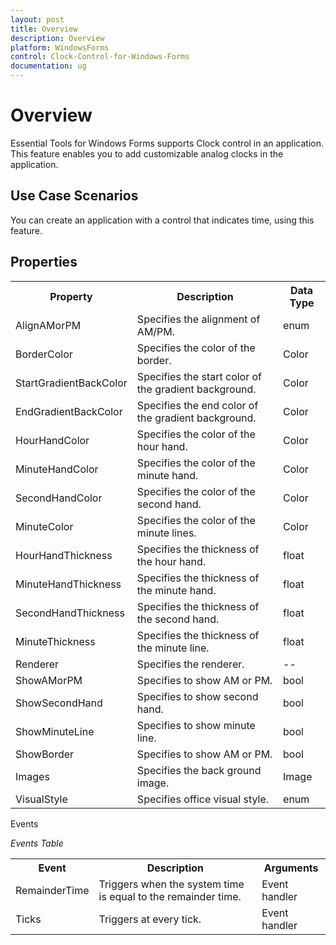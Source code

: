 ```yaml
---
layout: post
title: Overview
description: Overview
platform: WindowsForms
control: Clock-Control-for-Windows-Forms
documentation: ug
---
```


# Overview

Essential Tools for Windows Forms supports Clock control in an application. This feature enables you to add customizable analog clocks in the application.  

## Use Case Scenarios

You can create an application with a control that indicates time, using this feature. 

## Properties


<table>
<tr>
<th>
Property</th><th>
Description</th><th>
Data Type</th></tr>
<tr>
<td>
AlignAMorPM</td><td>
Specifies the alignment of AM/PM.</td><td>
enum</td></tr>
<tr>
<td>
BorderColor</td><td>
Specifies the color of the border.</td><td>
Color</td></tr>
<tr>
<td>
StartGradientBackColor</td><td>
Specifies the start color of the gradient background.</td><td>
Color</td></tr>
<tr>
<td>
EndGradientBackColor</td><td>
Specifies the end color of the gradient background.</td><td>
Color</td></tr>
<tr>
<td>
HourHandColor</td><td>
Specifies the color of the hour hand.</td><td>
Color</td></tr>
<tr>
<td>
MinuteHandColor</td><td>
Specifies the color of the minute hand.</td><td>
Color</td></tr>
<tr>
<td>
SecondHandColor</td><td>
Specifies the color of the second hand.</td><td>
Color</td></tr>
<tr>
<td>
MinuteColor</td><td>
Specifies the color of the minute lines.</td><td>
Color</td></tr>
<tr>
<td>
HourHandThickness</td><td>
Specifies the thickness of the hour hand.</td><td>
float</td></tr>
<tr>
<td>
MinuteHandThickness</td><td>
Specifies the thickness of the minute hand.</td><td>
float</td></tr>
<tr>
<td>
SecondHandThickness</td><td>
Specifies the thickness of the second hand.</td><td>
float</td></tr>
<tr>
<td>
MinuteThickness</td><td>
Specifies the thickness of the minute line.</td><td>
float</td></tr>
<tr>
<td>
Renderer</td><td>
Specifies the renderer.</td><td>
--</td></tr>
<tr>
<td>
ShowAMorPM</td><td>
Specifies to show AM or PM.</td><td>
bool</td></tr>
<tr>
<td>
ShowSecondHand</td><td>
Specifies to show second hand.</td><td>
bool</td></tr>
<tr>
<td>
ShowMinuteLine</td><td>
Specifies to show minute line.</td><td>
bool</td></tr>
<tr>
<td>
ShowBorder</td><td>
Specifies to show AM or PM.</td><td>
bool</td></tr>
<tr>
<td>
Images</td><td>
Specifies the back ground image.</td><td>
Image</td></tr>
<tr>
<td>
VisualStyle</td><td>
Specifies office visual style.</td><td>
enum</td></tr>
</table>
Events

_Events Table_

<table>
<tr>
<th>
Event</th><th>
Description</th><th>
Arguments</th></tr>
<tr>
<td>
RemainderTime</td><td>
Triggers when the system time is equal to the remainder time.</td><td>
Event handler </td></tr>
<tr>
<td>
Ticks </td><td>
Triggers at every tick. </td><td>
Event handler </td></tr>
</table>

